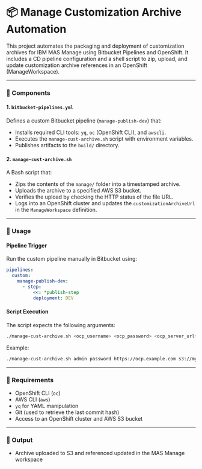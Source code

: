 # 📦 Manage Customization Archive Automation

This project automates the packaging and deployment of customization archives for IBM MAS Manage using Bitbucket Pipelines and OpenShift. It includes a CD pipeline configuration and a shell script to zip, upload, and update customization archive references in an OpenShift (ManageWorkspace).

---

### 🧰 Components

#### 1. `bitbucket-pipelines.yml`
Defines a custom Bitbucket pipeline (`manage-publish-dev`) that:
- Installs required CLI tools: `yq`, `oc` (OpenShift CLI), and `awscli`.
- Executes the `manage-cust-archive.sh` script with environment variables.
- Publishes artifacts to the `build/` directory.

#### 2. `manage-cust-archive.sh`
A Bash script that:
- Zips the contents of the `manage/` folder into a timestamped archive.
- Uploads the archive to a specified AWS S3 bucket.
- Verifies the upload by checking the HTTP status of the file URL.
- Logs into an OpenShift cluster and updates the `customizationArchiveUrl` in the `ManageWorkspace` definition.

---

### 🚀 Usage

#### Pipeline Trigger
Run the custom pipeline manually in Bitbucket using:

```yaml
pipelines:
  custom:
    manage-publish-dev:
      - step:
          <<: *publish-step
          deployment: DEV
```

#### Script Execution
The script expects the following arguments:

```bash
./manage-cust-archive.sh <ocp_username> <ocp_password> <ocp_server_url> <aws_bucket> <aws_bucket_url>
```

Example:

```bash
./manage-cust-archive.sh admin password https://ocp.example.com s3://mybucket/customer/masdemo https://mybucket.s3.amazonaws.com/customer/masdemo/
```

---

### 🔐 Requirements

- OpenShift CLI (`oc`)
- AWS CLI (`aws`)
- `yq` for YAML manipulation
- Git (used to retrieve the last commit hash)
- Access to an OpenShift cluster and AWS S3 bucket

---

### 📁 Output

- Archive uploaded to S3 and referenced updated in the MAS Manage workspace
